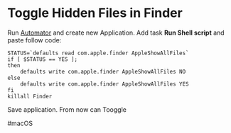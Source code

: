 # Toggle Hidden Files in Finder

Run [Automator](http://en.wikipedia.org/wiki/Automator_(software)) and create new Application. Add task **Run Shell script** and paste follow code:

```shell
STATUS=`defaults read com.apple.finder AppleShowAllFiles`
if [ $STATUS == YES ];
then
    defaults write com.apple.finder AppleShowAllFiles NO
else
    defaults write com.apple.finder AppleShowAllFiles YES
fi
killall Finder
```

Save application. From now can Tooggle

#macOS 